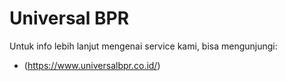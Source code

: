 # Universal BPR

Untuk info lebih lanjut mengenai service kami, bisa mengunjungi:
* (https://www.universalbpr.co.id/)

